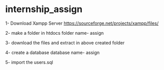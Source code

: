 # internship_assign

1- Download Xampp Server
     https://sourceforge.net/projects/xampp/files/

2- make a folder in htdocs
    folder name- assign 

3- download the files and extract in above created folder

4- create a database
    database name- assign

5- import the users.sql
